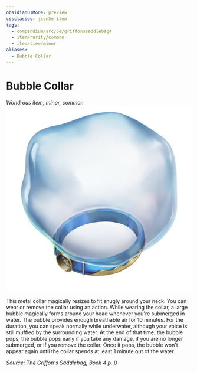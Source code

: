 ```yaml
---
obsidianUIMode: preview
cssclasses: json5e-item
tags:
  - compendium/src/5e/griffonssaddlebag4
  - item/rarity/common
  - item/tier/minor
aliases:
  - Bubble Collar
---
```

# Bubble Collar
*Wondrous item, minor, common*  
![](https://raw.githubusercontent.com/TheGiddyLimit/homebrew-img/main/img/GriffonsSaddlebag4/Items/Bubble-Collar.webp#right)  


This metal collar magically resizes to fit snugly around your neck. You can wear or remove the collar using an action. While wearing the collar, a large bubble magically forms around your head whenever you're submerged in water. The bubble provides enough breathable air for 10 minutes. For the duration, you can speak normally while underwater, although your voice is still muffled by the surrounding water. At the end of that time, the bubble pops; the bubble pops early if you take any damage, if you are no longer submerged, or if you remove the collar. Once it pops, the bubble won't appear again until the collar spends at least 1 minute out of the water.

*Source: The Griffon's Saddlebag, Book 4 p. 0*
